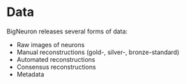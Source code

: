 # Data

BigNeuron releases several forms of data:

* Raw images of neurons
* Manual reconstructions (gold-, silver-, bronze-standard)
* Automated reconstructions
* Consensus reconstructions
* Metadata


